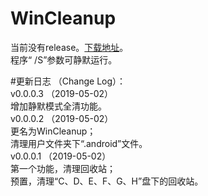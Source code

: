 # WinCleanup
当前没有release。[下载地址](https://github.com/Nekori/WinCleanup/releases)。  <br/>
程序“ /S”参数可静默运行。

#更新日志	（Change Log）：<br/>
v0.0.0.3	（2019-05-02）<br/>
	增加静默模式全清功能。<br/>
v0.0.0.2	（2019-05-02）<br/>
	更名为WinCleanup；<br/>
	清理用户文件夹下“.android”文件。<br/>
v0.0.0.1	（2019-05-02）<br/>
	第一个功能，清理回收站；<br/>
		预置，清理“C、D、E、F、G、H”盘下的回收站。